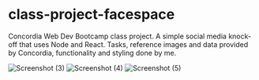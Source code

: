 # class-project-facespace

Concordia Web Dev Bootcamp class project. A simple social media knock-off that uses Node and React. Tasks, reference images and data provided by Concordia, functionality and styling done by me.

![Screenshot (3)](https://user-images.githubusercontent.com/60205439/165151065-fc596f82-f8d1-4206-9aae-7110692809e6.png)
![Screenshot (4)](https://user-images.githubusercontent.com/60205439/165151068-75862c2c-9d36-428a-a6c2-6715ed8b3527.png)
![Screenshot (5)](https://user-images.githubusercontent.com/60205439/165151056-7ad46fb0-c497-4f33-a60e-eef72fbbba92.png)
